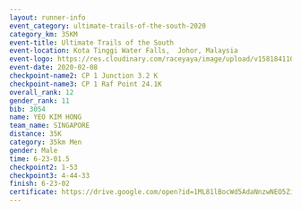 ```yaml
--- 
layout: runner-info 
event_category: ultimate-trails-of-the-south-2020 
category_km: 35KM 
event-title: Ultimate Trails of the South 
event-location: Kota Tinggi Water Falls,  Johor, Malaysia 
event-logo: https://res.cloudinary.com/raceyaya/image/upload/v1581841103/logo/2020/ultimate-trails-2020_i93dfj.jpg 
event-date: 2020-02-08 
checkpoint-name2: CP 1 Junction 3.2 K 
checkpoint-name3: CP 1 Raf Point 24.1K 
overall_rank: 12
gender_rank: 11
bib: 3054
name: YEO KIM HONG
team_name: SINGAPORE
distance: 35K
category: 35km Men
gender: Male
time: 6-23-01.5
checkpoint2: 1-53
checkpoint3: 4-44-33
finish: 6-23-02
certificate: https://drive.google.com/open?id=1ML81lBocWd5AdaNnzwNEO5ZiTbyVGrOU
--- 
```

